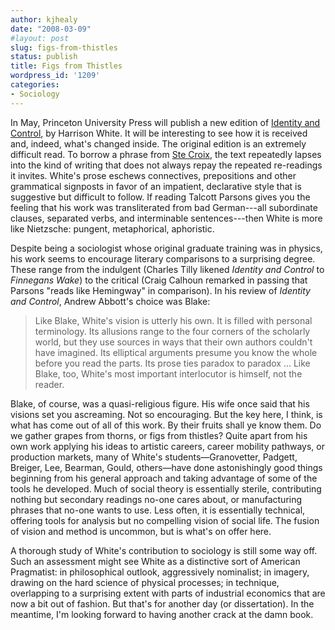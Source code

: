 ```yaml
---
author: kjhealy
date: "2008-03-09"
#layout: post
slug: figs-from-thistles
status: publish
title: Figs from Thistles
wordpress_id: '1209'
categories:
- Sociology
---
```


In May, Princeton University Press will publish a new edition of [Identity and Control](http://www.amazon.com/dp/0691137153/ref=nosim?tag=), by Harrison White. It will be interesting to see how it is received and, indeed, what's changed inside. The original edition is an extremely difficult read. To borrow a phrase from [Ste Croix](http://en.wikipedia.org/wiki/G.E.M._de_Ste._Croix), the text repeatedly lapses into the kind of writing that does not always repay the repeated re-readings it invites. White's prose eschews connectives, prepositions and other grammatical signposts in favor of an impatient, declarative style that is suggestive but difficult to follow. If reading Talcott Parsons gives you the feeling that his work was transliterated from bad German---all subordinate clauses, separated verbs, and interminable sentences---then White is more like Nietzsche: pungent, metaphorical, aphoristic. 

Despite being a sociologist whose original graduate training was in physics, his work seems to encourage literary comparisons to a surprising degree. These range from the indulgent (Charles Tilly likened *Identity and Control* to *Finnegans Wake*) to the critical (Craig Calhoun remarked in passing that Parsons "reads like Hemingway" in comparison). In his review of *Identity and Control*, Andrew Abbott's choice was Blake:

> Like Blake, White's vision is utterly his own. It is filled with personal terminology. Its allusions range to the four corners of the scholarly world, but they use sources in ways that their own authors couldn't have imagined. Its elliptical arguments presume you know the whole before you read the parts. Its prose ties paradox to paradox ... Like Blake, too, White's most important interlocutor is himself, not the reader.

Blake, of course, was a quasi-religious figure. His wife once said that his visions set you ascreaming. Not so encouraging. But the key here, I think, is what has come out of all of this work. By their fruits shall ye know them. Do we gather grapes from thorns, or figs from thistles? Quite apart from his own work applying his ideas to artistic careers, career mobility pathways, or production markets, many of White's students—Granovetter, Padgett, Breiger, Lee, Bearman, Gould, others—have done astonishingly good things beginning from his general approach and taking advantage of some of the tools he developed. Much of social theory is essentially sterile, contributing nothing but secondary readings no-one cares about, or manufacturing phrases that no-one wants to use. Less often, it is essentially technical, offering tools for analysis but no compelling vision of social life. The fusion of vision and method is uncommon, but is what's on offer here.

A thorough study of White's contribution to sociology is still some way off. Such an assessment might see White as a distinctive sort of American Pragmatist: in philosophical outlook, aggressively nominalist; in imagery, drawing on the hard science of physical processes; in technique, overlapping to a surprising extent with parts of industrial economics that are now a bit out of fashion. But that's for another day (or dissertation). In the meantime, I'm looking forward to having another crack at the damn book.
